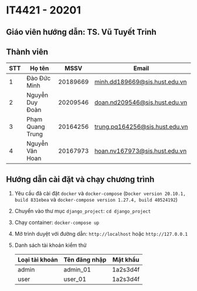 # IT4421 - 20201

## Giáo viên hướng dẫn: TS. Vũ Tuyết Trinh

## Thành viên

|STT|Họ tên|MSSV|Email|
|---|---|---|---|
|1|Đào Đức Minh|20189669|minh.dd189669@sis.hust.edu.vn|
|2|Nguyễn Duy Đoàn|20209546|doan.nd209546@sis.hust.edu.vn|
|3|Phạm Quang Trung|20164256|trung.pq164256@sis.hust.edu.vn|
|4|Nguyễn Văn Hoan|20167973|hoan.nv167973@sis.hust.edu.vn|

## Hướng dẫn cài đặt và chạy chương trình

1. Yêu cầu đã cài đặt `docker` và `docker-compose` (`Docker version 20.10.1, build 831ebea` và `docker-compose version 1.27.4, build 40524192`)
2. Chuyển vào thư mục `django_project`: `cd django_project`
3. Chạy container: `docker-compose up`
4. Mở trình duyệt với đường dẫn: `http://localhost` hoặc `http://127.0.0.1`
5. Danh sách tài khoản kiểm thử

    |Loại tài khoản|Tên đăng nhập|Mật khẩu|
    |---|---|---|
    |admin|admin_01|1a2s3d4f|
    |user|user_01|1a2s3d4f|
